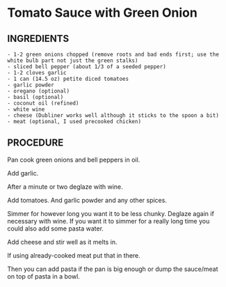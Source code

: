 # Tomato Sauce with Green Onion  
    
## INGREDIENTS    
    - 1-2 green onions chopped (remove roots and bad ends first; use the white bulb part not just the green stalks)  
    - sliced bell pepper (about 1/3 of a seeded pepper)  
    - 1-2 cloves garlic  
    - 1 can (14.5 oz) petite diced tomatoes  
    - garlic powder  
    - oregano (optional)  
    - basil (optional)  
    - coconut oil (refined)  
    - white wine  
    - cheese (Dubliner works well although it sticks to the spoon a bit)  
    - meat (optional, I used precooked chicken)  
      
## PROCEDURE  
  
Pan cook green onions and bell peppers in oil.  

Add garlic.  

After a minute or two deglaze with wine.  

Add tomatoes. And garlic powder and any other spices.  

Simmer for however long you want it to be less chunky. Deglaze again if necessary with wine. If you want it to simmer for a really long time you could also add some pasta water.  

Add cheese and stir well as it melts in.  
  
If using already-cooked meat put that in there.  

Then you can add pasta if the pan is big enough or dump the sauce/meat on top of pasta in a bowl. 

